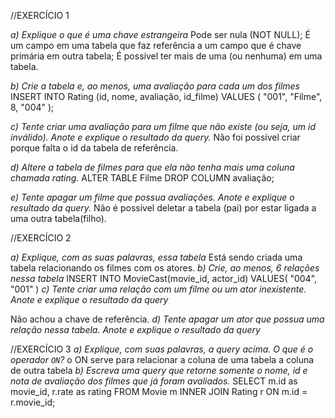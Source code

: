 //EXERCÍCIO 1

*a) Explique o que é uma chave estrangeira*
Pode ser nula (NOT NULL);
É um campo em uma tabela que faz referência a um campo que é chave primária em outra tabela;
É possível ter mais de uma (ou nenhuma) em uma tabela.

*b) Crie a tabela e, ao menos, uma avaliação para cada um dos filmes*
INSERT INTO Rating (id, nome, avaliação, id_filme) 
VALUES (
	"001",
    "Filme",
    8,
	"004"
);

*c) Tente criar uma avaliação para um filme que não existe (ou seja, um id inválido). Anote e explique o resultado da query.*
Não foi possível criar porque falta o id da tabela de referência.

*d) Altere a tabela de filmes para que ela não tenha mais uma coluna chamada rating.*
ALTER TABLE Filme DROP COLUMN avaliação;

*e) Tente apagar um filme que possua avaliações. Anote e explique o resultado da query.*
Não é possível deletar a tabela (pai) por estar ligada a uma outra tabela(filho).

//EXERCÍCIO 2

*a) Explique, com as suas palavras, essa tabela*
Está sendo criada uma tabela relacionando os filmes com os atores.
*b) Crie, ao menos, 6 relações nessa tabela* 
INSERT INTO MovieCast(movie_id, actor_id)
VALUES(
	"004",
    "001"
)
*c) Tente criar uma relação com um filme ou um ator inexistente. Anote e explique o resultado da query*

Não achou a chave de referência.
*d) Tente apagar um ator que possua uma relação nessa tabela. Anote e explique o resultado da query*

//EXERCÍCIO 3
*a) Explique, com suas palavras, a query acima. O que é o operador `ON`?*
o ON serve para relacionar a coluna de uma tabela a coluna de outra tabela
*b) Escreva uma query que retorne somente o nome, id e nota de avaliação dos filmes que já foram avaliados.*
SELECT m.id as movie_id, r.rate as rating FROM Movie m
INNER JOIN Rating r ON m.id = r.movie_id;
